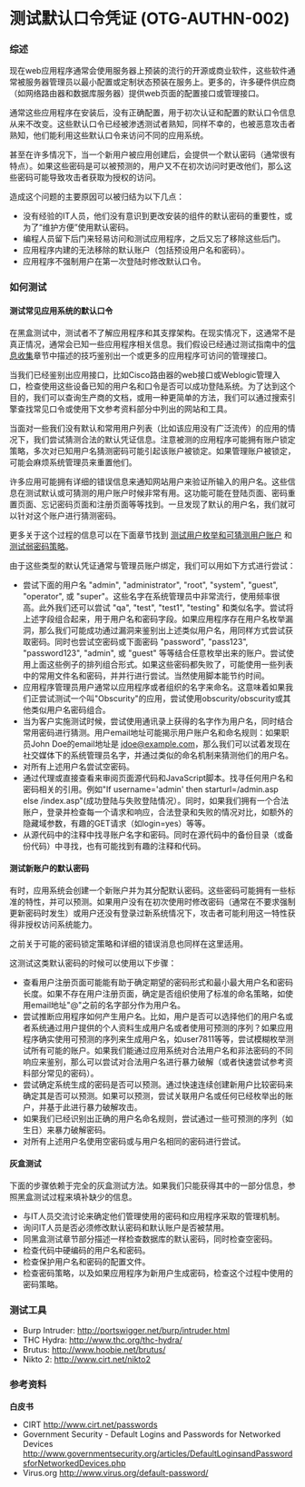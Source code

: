 # 测试默认口令凭证 (OTG-AUTHN-002)



### 综述
现在web应用程序通常会使用服务器上预装的流行的开源或商业软件，这些软件通常被服务器管理员以最小配置或定制状态预装在服务上。更多的，许多硬件供应商（如网络路由器和数据库服务器）提供web页面的配置接口或管理接口。

通常这些应用程序在安装后，没有正确配置，用于初次认证和配置的默认口令信息从来不改变。这些默认口令已经被渗透测试者熟知，同样不幸的，也被恶意攻击者熟知，他们能利用这些默认口令来访问不同的应用系统。

甚至在许多情况下，当一个新用户被应用创建后，会提供一个默认密码（通常很有特点）。如果这些密码是可以被预测的，用户又不在初次访问时更改他们，那么这些密码可能导致攻击者获取为授权的访问。

造成这个问题的主要原因可以被归结为以下几点：
* 没有经验的IT人员，他们没有意识到更改安装的组件的默认密码的重要性，或为了“维护方便”使用默认密码。
* 编程人员留下后门来轻易访问和测试应用程序，之后又忘了移除这些后门。
* 应用程序内建的无法移除的默认账户（包括预设用户名和密码）。
* 应用程序不强制用户在第一次登陆时修改默认口令。

### 如何测试
#### 测试常见应用系统的默认口令
在黑盒测试中，测试者不了解应用程序和其支撑架构。在现实情况下，这通常不是真正情况，通常会已知一些应用程序相关信息。我们假设已经通过测试指南中的[信息收集](https://www.owasp.org/index.php/Testing_Information_Gathering)章节中描述的技巧鉴别出一个或更多的应用程序可访问的管理接口。

当我们已经鉴别出应用接口，比如Cisco路由器的web接口或Weblogic管理入口，检查使用这些设备已知的用户名和口令是否可以成功登陆系统。为了达到这个目的，我们可以查询生产商的文档，或用一种更简单的方法，我们可以通过搜索引擎查找常见口令或使用下文参考资料部分中列出的网站和工具。

当面对一些我们没有默认和常用用户列表（比如该应用没有广泛流传）的应用的情况下，我们尝试猜测合法的默认凭证信息。注意被测的应用程序可能拥有账户锁定策略，多次对已知用户名猜测密码可能引起该账户被锁定。如果管理账户被锁定，可能会麻烦系统管理员来重置他们。

许多应用可能拥有详细的错误信息来通知网站用户来验证所输入的用户名。这些信息在测试默认或可猜测的用户账户时候非常有用。这功能可能在登陆页面、密码重置页面、忘记密码页面和注册页面等等找到。一旦发现了默认的用户名，我们就可以针对这个账户进行猜测密码。

更多关于这个过程的信息可以在下面章节找到 [测试用户枚举和可猜测用户账户](https://www.owasp.org/index.php/Testing_for_User_Enumeration_and_Guessable_User_Account_%28OWASP-AT-002%29) 和 [测试弱密码策略](https://www.owasp.org/index.php/Testing_for_Weak_password_policy_%28OWASP-AT-008%29)。

由于这些类型的默认凭证通常与管理员账户绑定，我们可以用如下方式进行尝试：
* 尝试下面的用户名 "admin", "administrator", "root", "system", "guest", "operator", 或 "super"。这些名字在系统管理员中非常流行，使用频率很高。此外我们还可以尝试 "qa", "test", "test1", "testing" 和类似名字。尝试将上述字段组合起来，用于用户名和密码字段。如果应用程序存在用户名枚举漏洞，那么我们可能成功通过漏洞来鉴别出上述类似用户名，用同样方式尝试获取密码。同时也尝试空密码或下面密码 "password", "pass123", "password123", "admin", 或 "guest" 等等结合任意枚举出来的账户。尝试使用上面这些例子的排列组合形式。如果这些密码都失败了，可能使用一些列表中的常用文件名和密码，并并行进行尝试。当然使用脚本能节约时间。
* 应用程序管理员用户通常以应用程序或者组织的名字来命名。这意味着如果我们正尝试测试一个叫"Obscurity"的应用，尝试使用obscurity/obscurity或其他类似用户名密码组合。
* 当为客户实施测试时候，尝试使用通讯录上获得的名字作为用户名，同时结合常用密码进行猜测。用户email地址可能揭示用户账户名和命名规则：如果职员John Doe的email地址是 jdoe@example.com，那么我们可以试着发现在社交媒体下的系统管理员名字，并通过类似的命名机制来猜测他们的用户名。
* 对所有上述用户名尝试空密码。
* 通过代理或直接查看来审阅页面源代码和JavaScript脚本。找寻任何用户名和密码相关的引用。例如"If username='admin' then starturl=/admin.asp else /index.asp"(成功登陆与失败登陆情况）。同时，如果我们拥有一个合法账户，登录并检查每一个请求和响应，合法登录和失败的情况对比，如额外的隐藏域参数，有趣的GET请求（如login=yes）等等。
* 从源代码中的注释中找寻账户名字和密码。同时在源代码中的备份目录（或备份代码）中寻找，也有可能找到有趣的注释和代码。


#### 测试新账户的默认密码
有时，应用系统会创建一个新账户并为其分配默认密码。这些密码可能拥有一些标准的特性，并可以预测。如果用户没有在初次使用时修改密码（通常在不要求强制更新密码时发生）或用户还没有登录过新系统情况下，攻击者可能利用这一特性获得非授权访问系统能力。

之前关于可能的密码锁定策略和详细的错误消息也同样在这里适用。

这测试这类默认密码的时候可以使用以下步骤：
* 查看用户注册页面可能能有助于确定期望的密码形式和最小最大用户名和密码长度。如果不存在用户注册页面，确定是否组织使用了标准的命名策略，如使用email地址"@"之前的名字部分作为用户名。
* 尝试推断应用程序如何产生用户名。比如，用户是否可以选择他们的用户名或者系统通过用户提供的个人资料生成用户名或者使用可预测的序列？如果应用程序确实使用可预测的序列来生成用户名，如user7811等等，尝试模糊枚举测试所有可能的账户。如果我们能通过应用系统对合法用户名和非法密码的不同响应来鉴别，那么可以尝试对合法用户名进行暴力破解（或者快速尝试参考资料部分常见的密码）。
* 尝试确定系统生成的密码是否可以预测。通过快速连续创建新用户比较密码来确定其是否可以预测。如果可以预测，尝试关联用户名或任何已经枚举出的账户，并基于此进行暴力破解攻击。
* 如果我们已经识别出正确的用户名命名规则，尝试通过一些可预测的序列（如生日）来暴力破解密码。
* 对所有上述用户名使用空密码或与用户名相同的密码进行尝试。


#### 灰盒测试
下面的步骤依赖于完全的灰盒测试方法。如果我们只能获得其中的一部分信息，参照黑盒测试过程来填补缺少的信息。
* 与IT人员交流讨论来确定他们管理使用的密码和应用程序采取的管理机制。
* 询问IT人员是否必须修改默认密码和默认账户是否被禁用。
* 同黑盒测试章节部分描述一样检查数据库的默认密码，同时检查空密码。
* 检查代码中硬编码的用户名和密码。
* 检查保护用户名和密码的配置文件。
* 检查密码策略，以及如果应用程序为新用户生成密码，检查这个过程中使用的密码策略。


### 测试工具
* Burp Intruder: http://portswigger.net/burp/intruder.html
* THC Hydra: http://www.thc.org/thc-hydra/
* Brutus: http://www.hoobie.net/brutus/
* Nikto 2: http://www.cirt.net/nikto2


### 参考资料
**白皮书**
* CIRT http://www.cirt.net/passwords
* Government Security - Default Logins and Passwords for Networked Devices http://www.governmentsecurity.org/articles/DefaultLoginsandPasswordsforNetworkedDevices.php
* Virus.org http://www.virus.org/default-password/<br>


